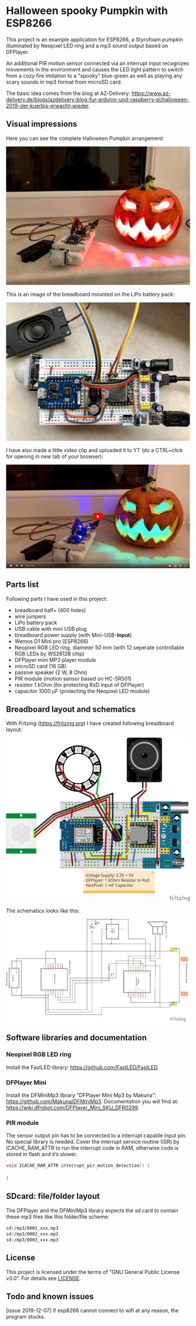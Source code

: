 # Halloween spooky Pumpkin with ESP8266

This project is an example application for ESP8266, a Styrofoam pumpkin illuminated by Neopixel LED ring and a mp3 sound output based on DFPlayer.

An additional PIR motion sensor connected via an interrupt input recognizes movements in the environment and causes the LED light pattern to switch from a cozy fire imitation to a "spooky" blue-green as well as playing any scary sounds in mp3 format from microSD card.

The basic idea comes from the blog at AZ-Delivery: https://www.az-delivery.de/blogs/azdelivery-blog-fur-arduino-und-raspberry-pi/halloween-2019-der-kuerbis-erwacht-wieder.

## Visual impressions

Here you can see the complete Halloween Pumpkin arrangement:

![Halloween Pumpkin complete](./doc/media/Halloween_pumpkin_complete.jpeg)

This is an image of the breadboard mounted on the LiPo battery pack:

![Halloween Pumpkin breadboard](./doc/media/Halloween_pumpkin_breadboard.jpeg)

I have also made a little video clip and uploaded it to YT (do a CTRL+click for opening in new tab of your browser):

<!-- [![Watch the video](https://img.youtube.com/vi/xcfkGeqj5mk/maxresdefault.jpg)](https://youtu.be/xcfkGeqj5mk) -->
[![Watch the video](./doc/media/yt_start_screen.png)](https://youtu.be/xcfkGeqj5mk)



## Parts list

Following parts I have used in this project:

- breadboard half+ (400 holes)
- wire jumpers
- LiPo battery pack
- USB cable with mini USB plug
- breadboard power supply (with Mini-USB-**Input**)
- Wemos D1 Mini pro (ESP8266)
- Neopixel RGB LED ring, diameter 50 mm (with 12 seperate controllable RGB LEDs by WS2812B chip)
- DFPlayer mini MP3 player module
- microSD card (16 GB)
- passive speaker (2 W, 8 Ohm)
- PIR module (motion sensor based on HC-SR501)
- resistor 1 kOhm (for protecting RxD input of DFPlayer)
- capacitor 1000 µF (protecting the Neopixel LED module)

## Breadboard layout and schematics

With *Fritzing* (https://fritzing.org) I have created following breadboard layout:

![Breadboard Layout](./fritzing/esp8266_Neopixel_PIR_Halloween_Breadboard.png)

The schematics looks like this:

![Schematics](./fritzing/esp8266_Neopixel_PIR_Halloween_Schematics.png)

## Software libraries and documentation

### Neopixel RGB LED ring

Install the FastLED library: https://github.com/FastLED/FastLED.

### DFPlayer Mini

Install the DFMiniMp3 library "DFPlayer Mini Mp3 by Makuna": https://github.com/Makuna/DFMiniMp3. Documentation you will find at: https://wiki.dfrobot.com/DFPlayer_Mini_SKU_DFR0299.

### PIR module

The sensor output pin has to be connected to a interrupt capable input pin. No special library is needed. Cover the interrupt service routine (ISR) by ICACHE_RAM_ATTR to run the interrupt code in RAM, otherwise code is stored in flash and it’s slower.

```c++
void ICACHE_RAM_ATTR interrupt_pir_motion_detection() {

}
```

## SDcard: file/folder layout

The DFPlayer and the DFMiniMp3 library expects the sd card to contain these mp3 files like this folder/file scheme:

```
sd:/mp3/0001_xxx.mp3
sd:/mp3/0002_xxx.mp3
sd:/mp3/0003_xxx.mp3
```

## License

This project is licensed under the terms of "GNU General Public License v3.0". For details see [LICENSE](LICENSE).

## Todo and known issues

[issue 2019-12-07] If esp8266 cannot connect to wifi at any reason, the program stucks.








<!--  -->
